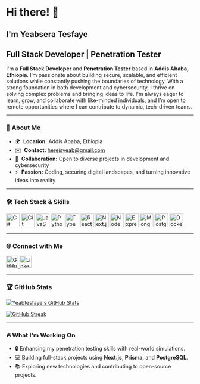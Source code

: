 
# Hi there! 👋  
## I'm **Yeabsera Tesfaye**  

**Full Stack Developer | Penetration Tester**  
---

I'm a **Full Stack Developer** and **Penetration Tester** based in **Addis Ababa, Ethiopia**. I’m passionate about building secure, scalable, and efficient solutions while constantly pushing the boundaries of technology. With a strong foundation in both development and cybersecurity, I thrive on solving complex problems and bringing ideas to life. I'm always eager to learn, grow, and collaborate with like-minded individuals, and I’m open to remote opportunities where I can contribute to dynamic, tech-driven teams.

---

### 🚀 **About Me**  
- 🌍  **Location:** Addis Ababa, Ethiopia  
- ✉️  **Contact:** [hereisyeab@gmail.com](mailto:hereisyeab@gmail.com)  
- 🤝  **Collaboration:** Open to diverse projects in development and cybersecurity  
- ⚡  **Passion:** Coding, securing digital landscapes, and turning innovative ideas into reality  

---

### 🛠 **Tech Stack & Skills**

<p align="left">
  <a href="https://docs.microsoft.com/en-us/dotnet/csharp/" target="_blank"><img src="https://raw.githubusercontent.com/danielcranney/readme-generator/main/public/icons/skills/csharp-colored.svg" width="36" height="36" alt="C#" /></a>
  <a href="https://git-scm.com/" target="_blank"><img src="https://raw.githubusercontent.com/danielcranney/readme-generator/main/public/icons/skills/git-colored.svg" width="36" height="36" alt="Git" /></a>
  <a href="https://developer.mozilla.org/en-US/docs/Web/JavaScript" target="_blank"><img src="https://raw.githubusercontent.com/danielcranney/readme-generator/main/public/icons/skills/javascript-colored.svg" width="36" height="36" alt="JavaScript" /></a>
  <a href="https://www.python.org/" target="_blank"><img src="https://raw.githubusercontent.com/danielcranney/readme-generator/main/public/icons/skills/python-colored.svg" width="36" height="36" alt="Python" /></a>
  <a href="https://www.typescriptlang.org/" target="_blank"><img src="https://raw.githubusercontent.com/danielcranney/readme-generator/main/public/icons/skills/typescript-colored.svg" width="36" height="36" alt="TypeScript" /></a>
  <a href="https://reactjs.org/" target="_blank"><img src="https://raw.githubusercontent.com/danielcranney/readme-generator/main/public/icons/skills/react-colored.svg" width="36" height="36" alt="React" /></a>
  <a href="https://nextjs.org/docs" target="_blank"><img src="https://raw.githubusercontent.com/danielcranney/readme-generator/main/public/icons/skills/nextjs-colored.svg" width="36" height="36" alt="Next.js" /></a>
  <a href="https://nodejs.org/en/" target="_blank"><img src="https://raw.githubusercontent.com/danielcranney/readme-generator/main/public/icons/skills/nodejs-colored.svg" width="36" height="36" alt="Node.js" /></a>
  <a href="https://expressjs.com/" target="_blank"><img src="https://raw.githubusercontent.com/danielcranney/readme-generator/main/public/icons/skills/express-colored.svg" width="36" height="36" alt="Express.js" /></a>
  <a href="https://www.mongodb.com/" target="_blank"><img src="https://raw.githubusercontent.com/danielcranney/readme-generator/main/public/icons/skills/mongodb-colored.svg" width="36" height="36" alt="MongoDB" /></a>
  <a href="https://www.postgresql.org/" target="_blank"><img src="https://raw.githubusercontent.com/danielcranney/readme-generator/main/public/icons/skills/postgresql-colored.svg" width="36" height="36" alt="PostgreSQL" /></a>
  <a href="https://www.docker.com/" target="_blank"><img src="https://raw.githubusercontent.com/danielcranney/readme-generator/main/public/icons/skills/docker-colored.svg" width="36" height="36" alt="Docker" /></a>
</p>

---

### 🌐 **Connect with Me**

<p align="left">
  <a href="https://www.github.com/yeabtesfaye" target="_blank">
    <img src="https://raw.githubusercontent.com/danielcranney/readme-generator/main/public/icons/socials/github.svg" width="32" height="32" alt="GitHub" />
  </a>
  <a href="https://www.linkedin.com/in/yeabisera-tesefaye" target="_blank">
    <img src="https://raw.githubusercontent.com/danielcranney/readme-generator/main/public/icons/socials/linkedin.svg" width="32" height="32" alt="LinkedIn" />
  </a>
</p>

---

### 🏆 **GitHub Stats**

<p align="left">
  <a href="http://www.github.com/yeabtesfaye">
    <img src="https://github-readme-stats.vercel.app/api?username=yeabtesfaye&show_icons=true&hide=&count_private=true&title_color=0891b2&text_color=ffffff&icon_color=0891b2&bg_color=1c1917&hide_border=true" alt="Yeabtesfaye's GitHub Stats" />
  </a>
</p>

<p align="left">
  <a href="http://www.github.com/yeabtesfaye">
    <img src="https://github-readme-streak-stats.herokuapp.com/?user=yeabtesfaye&stroke=ffffff&background=1c1917&ring=0891b2&fire=0891b2&currStreakNum=ffffff&currStreakLabel=0891b2&sideNums=ffffff&sideLabels=ffffff&dates=ffffff&hide_border=true" alt="GitHub Streak" />
  </a>
</p>

---

### 🔥 **What I'm Working On**
- 🔒 Enhancing my penetration testing skills with real-world simulations.
- 💻 Building full-stack projects using **Next.js**, **Prisma**, and **PostgreSQL**.
- 📚 Exploring new technologies and contributing to open-source projects.

